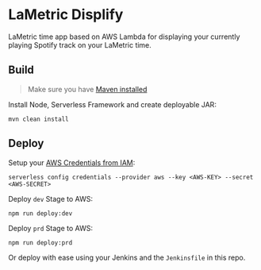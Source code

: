 # LaMetric Displify
LaMetric time app based on AWS Lambda for displaying your currently playing Spotify track on your LaMetric time.

## Build
> Make sure you have [Maven installed](https://maven.apache.org/install.html)

Install Node, Serverless Framework and create deployable JAR:
```
mvn clean install
```

## Deploy
Setup your [AWS Credentials from IAM](https://docs.aws.amazon.com/de_de/IAM/latest/UserGuide/id_credentials_access-keys.html):
```
serverless config credentials --provider aws --key <AWS-KEY> --secret <AWS-SECRET>
```

Deploy `dev` Stage to AWS:
```
npm run deploy:dev
```

Deploy `prd` Stage to AWS:
```
npm run deploy:prd
```
Or deploy with ease using your Jenkins and the `Jenkinsfile` in this repo.
